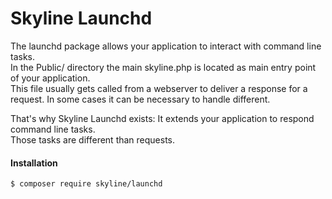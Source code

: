 # Skyline Launchd
The launchd package allows your application to interact with command line tasks.  
In the Public/ directory the main skyline.php is located as main entry point of your application.  
This file usually gets called from a webserver to deliver a response for a request. In some cases it can be necessary to handle different.

That's why Skyline Launchd exists: It extends your application to respond command line tasks.  
Those tasks are different than requests.

#### Installation
```bin
$ composer require skyline/launchd
```
